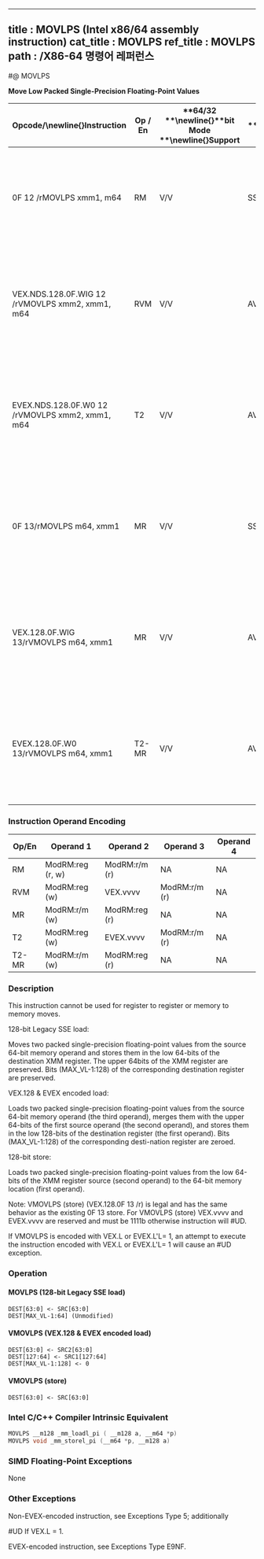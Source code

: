 ----------------------------
title : MOVLPS (Intel x86/64 assembly instruction)
cat_title : MOVLPS
ref_title : MOVLPS
path : /X86-64 명령어 레퍼런스
----------------------------
#@ MOVLPS

**Move Low Packed Single-Precision Floating-Point Values**

|**Opcode/**\newline{}**Instruction**|**Op / En**|**64/32 **\newline{}**bit Mode **\newline{}**Support**|**CPUID **\newline{}**Feature **\newline{}**Flag**|**Description**|
|------------------------------------|-----------|------------------------------------------------------|--------------------------------------------------|---------------|
|0F 12 /rMOVLPS xmm1, m64|RM|V/V|SSE|Move two packed single-precision floating-point values from m64 to low quadword of xmm1.|
|VEX.NDS.128.0F.WIG 12 /rVMOVLPS xmm2, xmm1, m64|RVM|V/V|AVX|Merge two packed single-precision floating-point values from m64 and the high quadword of xmm1.|
|EVEX.NDS.128.0F.W0 12 /rVMOVLPS xmm2, xmm1, m64|T2|V/V|AVX512F|Merge two packed single-precision floating-point values from m64 and the high quadword of xmm1.|
|0F 13/rMOVLPS m64, xmm1|MR|V/V|SSE|Move two packed single-precision floating-point values from low quadword of xmm1 to m64.|
|VEX.128.0F.WIG 13/rVMOVLPS m64, xmm1|MR|V/V|AVX|Move two packed single-precision floating-point values from low quadword of xmm1 to m64.|
|EVEX.128.0F.W0 13/rVMOVLPS m64, xmm1|T2-MR|V/V|AVX512F|Move two packed single-precision floating-point values from low quadword of xmm1 to m64.|
### Instruction Operand Encoding


|Op/En|Operand 1|Operand 2|Operand 3|Operand 4|
|-----|---------|---------|---------|---------|
|RM|ModRM:reg (r, w)|ModRM:r/m (r)|NA|NA|
|RVM|ModRM:reg (w)|VEX.vvvv|ModRM:r/m (r)|NA|
|MR|ModRM:r/m (w)|ModRM:reg (r)|NA|NA|
|T2|ModRM:reg (w)|EVEX.vvvv|ModRM:r/m (r)|NA|
|T2-MR|ModRM:r/m (w)|ModRM:reg (r)|NA|NA|
### Description


This instruction cannot be used for register to register or memory to memory moves.

128-bit Legacy SSE load:

Moves two packed single-precision floating-point values from the source 64-bit memory operand and stores them in the low 64-bits of the destination XMM register. The upper 64bits of the XMM register are preserved. Bits (MAX_VL-1:128) of the corresponding destination register are preserved.

VEX.128 & EVEX encoded load:

Loads two packed single-precision floating-point values from the source 64-bit memory operand (the third operand), merges them with the upper 64-bits of the first source operand (the second operand), and stores them in the low 128-bits of the destination register (the first operand). Bits (MAX_VL-1:128) of the corresponding desti-nation register are zeroed.

128-bit store:

Loads two packed single-precision floating-point values from the low 64-bits of the XMM register source (second operand) to the 64-bit memory location (first operand).

Note: VMOVLPS (store) (VEX.128.0F 13 /r) is legal and has the same behavior as the existing 0F 13 store. For VMOVLPS (store) VEX.vvvv and EVEX.vvvv are reserved and must be 1111b otherwise instruction will #UD.

If VMOVLPS is encoded with VEX.L or EVEX.L'L= 1, an attempt to execute the instruction encoded with VEX.L or EVEX.L'L= 1 will cause an #UD exception.


### Operation
#### MOVLPS (128-bit Legacy SSE load)
```info-verb
DEST[63:0]  <- SRC[63:0]
DEST[MAX_VL-1:64] (Unmodified)
```
#### VMOVLPS (VEX.128 & EVEX encoded load)
```info-verb
DEST[63:0] <-  SRC2[63:0]
DEST[127:64]  <- SRC1[127:64]
DEST[MAX_VL-1:128]  <- 0
```
#### VMOVLPS (store)
```info-verb
DEST[63:0]  <- SRC[63:0]
```

### Intel C/C++ Compiler Intrinsic Equivalent

```cpp
MOVLPS __m128 _mm_loadl_pi ( __m128 a, __m64 *p)
MOVLPS void _mm_storel_pi (__m64 *p, __m128 a)
```
### SIMD Floating-Point Exceptions


None

### Other Exceptions


Non-EVEX-encoded instruction, see Exceptions Type 5; additionally

#UD If VEX.L = 1.

EVEX-encoded instruction, see Exceptions Type E9NF.

